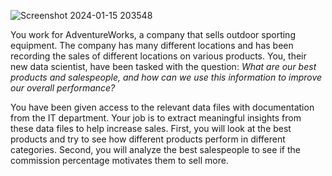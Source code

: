 ![Screenshot 2024-01-15 203548](https://github.com/VirmarSosa/EC4-Best-performing-Salespeople-and-Products/assets/118692087/de558ed2-327a-41b9-8e1c-ae88b5d4b140)

You work for AdventureWorks, a company that sells outdoor sporting equipment. The company has many different locations and has been recording the sales of different locations on various products. You, their new data scientist, have been tasked with the question: *What are our best products and salespeople, and how can we use this information to improve our overall performance?*

You have been given access to the relevant data files with documentation from the IT department. Your job is to extract meaningful insights from these data files to help increase sales. First, you will look at the best products and try to see how different products perform in different categories. Second, you will analyze the best salespeople to see if the commission percentage motivates them to sell more.
